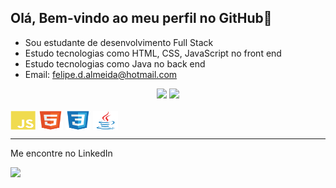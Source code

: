 ## Olá, Bem-vindo ao meu perfil no GitHub👋

- Sou estudante de desenvolvimento Full Stack 
- Estudo tecnologias como HTML, CSS, JavaScript no front end
- Estudo tecnologias como Java no back end
- Email: felipe.d.almeida@hotmail.com

<div align="center">
  <img height="180em" src="https://github-readme-stats.vercel.app/api?username=felipealm01&show_icons=true&theme=merko&include_all_commits=true&count_private=true"/>
  <img height="180em" src="https://github-readme-stats.vercel.app/api/top-langs/?username=felipealm01&layout=compact&langs_count=7&theme=merko"/>
</div>

<div style="display: inline_block"><br>
  <img align="center" alt="Felipe-Js" height="30" width="40" src="https://raw.githubusercontent.com/devicons/devicon/master/icons/javascript/javascript-plain.svg">
  <img align="center" alt="Felipe-HTML" height="30" width="40" src="https://raw.githubusercontent.com/devicons/devicon/master/icons/html5/html5-original.svg">
  <img align="center" alt="Felipe-CSS" height="30" width="40" src="https://raw.githubusercontent.com/devicons/devicon/master/icons/css3/css3-original.svg">
  <img align="center" alt="Felipe-Java" height="30" width="40" src="https://raw.githubusercontent.com/devicons/devicon/master/icons/java/java-original.svg">
</div>
  <hr>
  <p>Me encontre no LinkedIn</p>
<a href="https://www.linkedin.com/in/felipealmeida19/" target="_blank"><img src="https://img.shields.io/badge/-LinkedIn-%230077B5?style=for-the-badge&logo=linkedin&logoColor=white" target="_blank"></a> 
